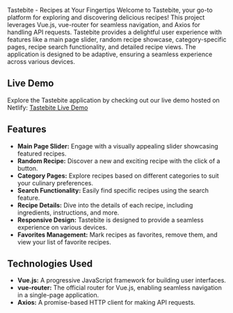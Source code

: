 Tastebite - Recipes at Your Fingertips
Welcome to Tastebite, your go-to platform for exploring and discovering delicious recipes! This project leverages Vue.js, vue-router for seamless navigation, and Axios for handling API requests. Tastebite provides a delightful user experience with features like a main page slider, random recipe showcase, category-specific pages, recipe search functionality, and detailed recipe views. The application is designed to be adaptive, ensuring a seamless experience across various devices.

## Live Demo

Explore the Tastebite application by checking out our live demo hosted on Netlify: [Tastebite Live Demo](https://magical-jalebi-94012f.netlify.app/)


## Features

- **Main Page Slider:** Engage with a visually appealing slider showcasing featured recipes.
- **Random Recipe:** Discover a new and exciting recipe with the click of a button.
- **Category Pages:** Explore recipes based on different categories to suit your culinary preferences.
- **Search Functionality:** Easily find specific recipes using the search feature.
- **Recipe Details:** Dive into the details of each recipe, including ingredients, instructions, and more.
- **Responsive Design:** Tastebite is designed to provide a seamless experience on various devices.
- **Favorites Management:** Mark recipes as favorites, remove them, and view your list of favorite recipes.

## Technologies Used

- **Vue.js:** A progressive JavaScript framework for building user interfaces.
- **vue-router:** The official router for Vue.js, enabling seamless navigation in a single-page application.
- **Axios:** A promise-based HTTP client for making API requests.


